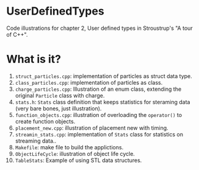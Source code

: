 # UserDefinedTypes
Code illustrations for chapter 2, User defined types in Stroustrup's
"A tour of C++".

# What is it?
1. `struct_particles.cpp`: implementation of particles as struct
    data type.
1. `class_particles.cpp`: implementation of particles as class.
1. `charge_particles.cpp`: Illustration of an enum class, extending the
    original `Particle` class with charge.
1. `stats.h`: `Stats` class definition that keeps statistics for steraming
    data (very bare bones, just illustration).
1. `function_objects.cpp`: illustration of overloading the `operator()` to
    create function objects.
1. `placement_new.cpp`: illustration of placement new with timing.
1. `streamin_stats.cpp`: implementation of `Stats` class for statistics
    on streaming data..
1. `Makefile`: make file to build the applictions.
1. `ObjectLifeCycle`: illustration of object life cycle.
1. `TableStats`: Example of using STL data structures.
